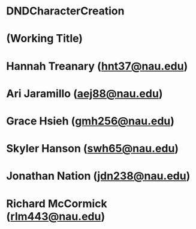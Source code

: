 # DNDCharacterCreation 
# (Working Title)

# Hannah Treanary (hnt37@nau.edu)
# Ari Jaramillo (aej88@nau.edu)
# Grace Hsieh (gmh256@nau.edu)
# Skyler Hanson (swh65@nau.edu)
# Jonathan Nation (jdn238@nau.edu)
# Richard McCormick (rlm443@nau.edu)
